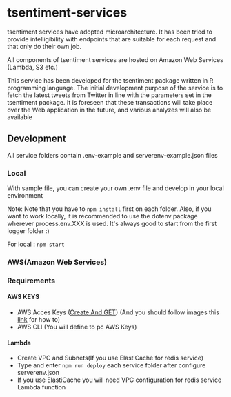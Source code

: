 # tsentiment-services
tsentiment services have adopted microarchitecture. It has been tried to provide intelligibility with endpoints that are suitable for each request and that only do their own job.

All components of tsentiment services are hosted on Amazon Web Services (Lambda, S3 etc.)

This service has been developed for the tsentiment package written in R programming language. The initial development purpose of the service is to fetch the latest tweets from Twitter in line with the parameters set in the tsentiment package. It is foreseen that these transactions will take place over the Web application in the future, and various analyzes will also be available

## Development

All service folders contain .env-example and serverenv-example.json files

### Local

With sample file, you can create your own .env file and develop in your local environment

Note: Note that you have to `npm install` first on each folder. Also, if you want to work locally, it is recommended to use the dotenv package wherever process.env.XXX is used. It's always good to start from the first logger folder :)

For local :
`npm start`

### AWS(Amazon Web Services)

### Requirements

#### AWS KEYS

- AWS Acces Keys  (<a href="https://console.aws.amazon.com/iam/home#/security_credentials">Create And GET</a>) (And you should follow images this <a href="https://dinamikfikir.com/content/aws-access-key-nasil-olusturulur">link</a> for how to)
- AWS CLI (You will define to pc AWS Keys)

#### Lambda

- Create VPC and Subnets(If you use ElastiCache for redis service) 
- Type and enter `npm run deploy` each service folder after configure serverenv.json
- If you use ElastiCache you will need VPC configuration for redis service Lambda function